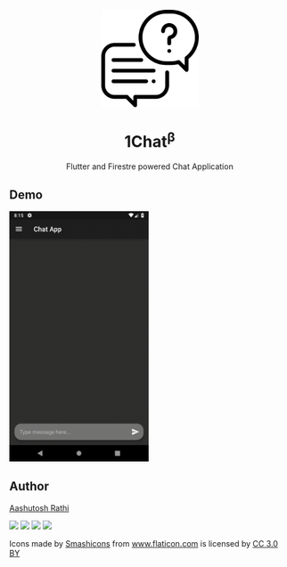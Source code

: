 <p align="center"><img src="assets/icon.png" align="center" width="175"></p>
<h1 align="center">1Chat<sup>β</sup></h1>

<p align="center">
<p align="center">Flutter and Firestre powered Chat Application</p>

## Demo

<img width="250" height="450" src="assets/demo/demo.gif" />


## Author

[Aashutosh Rathi](https://github.com/aashutoshrathi)

[<img src="https://image.flaticon.com/icons/svg/185/185961.svg" width="35" padding="10">](https://twitter.com/AashutoshRathi)
[<img src="https://image.flaticon.com/icons/svg/185/185964.svg" width="35" padding="10">](https://linkedin.com/in/aashutoshrathi)
[<img src="https://image.flaticon.com/icons/svg/185/185981.svg" width="35" padding="10">](https://www.facebook.com/aashutoshrathi)
[<img src="https://image.flaticon.com/icons/svg/985/985680.svg" width="35" padding="10">](https://www.paypal.me/AashutoshRathi)

<div>Icons made by <a href="https://www.flaticon.com/authors/smashicons" title="Smashicons">Smashicons</a> from <a href="https://www.flaticon.com/" title="Flaticon">www.flaticon.com</a> is licensed by <a href="http://creativecommons.org/licenses/by/3.0/" title="Creative Commons BY 3.0" target="_blank">CC 3.0 BY</a></div>
